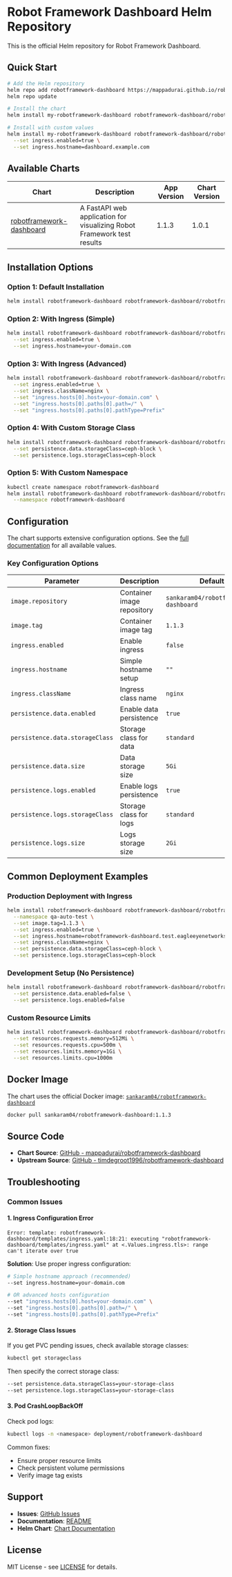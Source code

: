 # Robot Framework Dashboard Helm Repository

This is the official Helm repository for Robot Framework Dashboard.

## Quick Start

```bash
# Add the Helm repository
helm repo add robotframework-dashboard https://mappadurai.github.io/robotframework-dashboard/
helm repo update

# Install the chart
helm install my-robotframework-dashboard robotframework-dashboard/robotframework-dashboard

# Install with custom values
helm install my-robotframework-dashboard robotframework-dashboard/robotframework-dashboard \
  --set ingress.enabled=true \
  --set ingress.hostname=dashboard.example.com
```

## Available Charts

| Chart | Description | App Version | Chart Version |
|-------|-------------|-------------|---------------|
| [robotframework-dashboard](https://github.com/mappadurai/robotframework-dashboard) | A FastAPI web application for visualizing Robot Framework test results | 1.1.3 | 1.0.1 |

## Installation Options

### Option 1: Default Installation
```bash
helm install robotframework-dashboard robotframework-dashboard/robotframework-dashboard
```

### Option 2: With Ingress (Simple)
```bash
helm install robotframework-dashboard robotframework-dashboard/robotframework-dashboard \
  --set ingress.enabled=true \
  --set ingress.hostname=your-domain.com
```

### Option 3: With Ingress (Advanced)
```bash
helm install robotframework-dashboard robotframework-dashboard/robotframework-dashboard \
  --set ingress.enabled=true \
  --set ingress.className=nginx \
  --set "ingress.hosts[0].host=your-domain.com" \
  --set "ingress.hosts[0].paths[0].path=/" \
  --set "ingress.hosts[0].paths[0].pathType=Prefix"
```

### Option 4: With Custom Storage Class
```bash
helm install robotframework-dashboard robotframework-dashboard/robotframework-dashboard \
  --set persistence.data.storageClass=ceph-block \
  --set persistence.logs.storageClass=ceph-block
```

### Option 5: With Custom Namespace
```bash
kubectl create namespace robotframework-dashboard
helm install robotframework-dashboard robotframework-dashboard/robotframework-dashboard \
  --namespace robotframework-dashboard
```

## Configuration

The chart supports extensive configuration options. See the [full documentation](https://github.com/mappadurai/robotframework-dashboard/tree/main/helm/robotframework-dashboard) for all available values.

### Key Configuration Options

| Parameter | Description | Default |
|-----------|-------------|---------|
| `image.repository` | Container image repository | `sankaram04/robotframework-dashboard` |
| `image.tag` | Container image tag | `1.1.3` |
| `ingress.enabled` | Enable ingress | `false` |
| `ingress.hostname` | Simple hostname setup | `""` |
| `ingress.className` | Ingress class name | `nginx` |
| `persistence.data.enabled` | Enable data persistence | `true` |
| `persistence.data.storageClass` | Storage class for data | `standard` |
| `persistence.data.size` | Data storage size | `5Gi` |
| `persistence.logs.enabled` | Enable logs persistence | `true` |
| `persistence.logs.storageClass` | Storage class for logs | `standard` |
| `persistence.logs.size` | Logs storage size | `2Gi` |

## Common Deployment Examples

### Production Deployment with Ingress
```bash
helm install robotframework-dashboard robotframework-dashboard/robotframework-dashboard \
  --namespace qa-auto-test \
  --set image.tag=1.1.3 \
  --set ingress.enabled=true \
  --set ingress.hostname=robotframework-dashboard.test.eagleeyenetworks.com \
  --set ingress.className=nginx \
  --set persistence.data.storageClass=ceph-block \
  --set persistence.logs.storageClass=ceph-block
```

### Development Setup (No Persistence)
```bash
helm install robotframework-dashboard robotframework-dashboard/robotframework-dashboard \
  --set persistence.data.enabled=false \
  --set persistence.logs.enabled=false
```

### Custom Resource Limits
```bash
helm install robotframework-dashboard robotframework-dashboard/robotframework-dashboard \
  --set resources.requests.memory=512Mi \
  --set resources.requests.cpu=500m \
  --set resources.limits.memory=1Gi \
  --set resources.limits.cpu=1000m
```

## Docker Image

The chart uses the official Docker image: [`sankaram04/robotframework-dashboard`](https://hub.docker.com/r/sankaram04/robotframework-dashboard)

```bash
docker pull sankaram04/robotframework-dashboard:1.1.3
```

## Source Code

- **Chart Source**: [GitHub - mappadurai/robotframework-dashboard](https://github.com/mappadurai/robotframework-dashboard)
- **Upstream Source**: [GitHub - timdegroot1996/robotframework-dashboard](https://github.com/timdegroot1996/robotframework-dashboard)

## Troubleshooting

### Common Issues

#### 1. Ingress Configuration Error
```
Error: template: robotframework-dashboard/templates/ingress.yaml:18:21: executing "robotframework-dashboard/templates/ingress.yaml" at <.Values.ingress.tls>: range can't iterate over true
```

**Solution**: Use proper ingress configuration:
```bash
# Simple hostname approach (recommended)
--set ingress.hostname=your-domain.com

# OR advanced hosts configuration
--set "ingress.hosts[0].host=your-domain.com" \
--set "ingress.hosts[0].paths[0].path=/" \
--set "ingress.hosts[0].paths[0].pathType=Prefix"
```

#### 2. Storage Class Issues
If you get PVC pending issues, check available storage classes:
```bash
kubectl get storageclass
```

Then specify the correct storage class:
```bash
--set persistence.data.storageClass=your-storage-class
--set persistence.logs.storageClass=your-storage-class
```

#### 3. Pod CrashLoopBackOff
Check pod logs:
```bash
kubectl logs -n <namespace> deployment/robotframework-dashboard
```

Common fixes:
- Ensure proper resource limits
- Check persistent volume permissions
- Verify image tag exists

## Support

- **Issues**: [GitHub Issues](https://github.com/mappadurai/robotframework-dashboard/issues)
- **Documentation**: [README](https://github.com/mappadurai/robotframework-dashboard/blob/main/README.md)
- **Helm Chart**: [Chart Documentation](https://github.com/mappadurai/robotframework-dashboard/tree/main/helm/robotframework-dashboard)

## License

MIT License - see [LICENSE](https://github.com/mappadurai/robotframework-dashboard/blob/main/LICENSE) for details.
